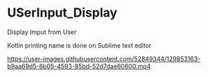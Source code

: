 # USerInput_Display
Display Imput from User

Kotlin printing name is done on Sublime text editor

https://user-images.githubusercontent.com/52849344/129853163-b9aa69d5-6b05-4593-85bd-52d7dae60600.mp4


